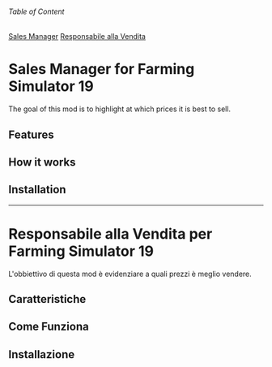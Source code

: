 ###### Table of Content
[Sales Manager](#sales-manager-for-farming-simulator-19)
[Responsabile alla Vendita](#responsabile-alla-vendita-per-farming-simulator-19)



# Sales Manager for Farming Simulator 19
The goal of this mod is to highlight at which prices it is best to sell.

## Features

## How it works

## Installation

---

# Responsabile alla Vendita per Farming Simulator 19
L'obbiettivo di questa mod è evidenziare a quali prezzi è meglio vendere.

## Caratteristiche

## Come Funziona

## Installazione
